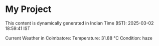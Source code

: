 # My Project

This content is dynamically generated in Indian Time (IST): 2025-03-02 18:59:41 IST


Current Weather in Coimbatore:
Temperature: 31.88 °C
Condition: haze
